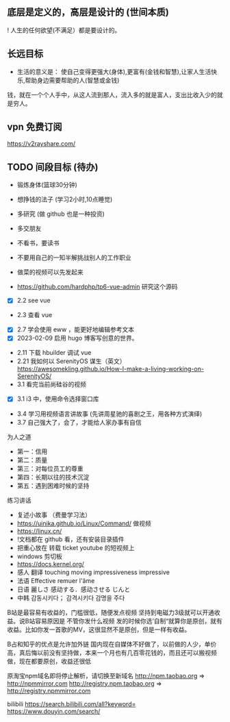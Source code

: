 
## 底层是定义的，高层是设计的 (世间本质)
! 人生的任何欲望(不满足）都是要设计的。

## 长远目标
- 生活的意义是： 使自己变得更强大(身体),更富有(金钱和智慧),让家人生活快乐,帮助身边需要帮助的人(智慧或金钱) 

钱，就在一个个人手中，从这人流到那人，流入多的就是富人，支出比收入少的就是穷人。
## vpn 免费订阅
https://v2rayshare.com/

## TODO 间段目标 (待办)

- 锻炼身体(篮球30分钟)
- 想挣钱的法子 (学习2小时,10点睡觉)
- 多研究 (做 github 也是一种投资)
- 多交朋友
- 不看书，要读书
- 不要用自己的一知半解挑战别人的工作职业

- 做菜的视频可以先发起来
- https://github.com/hardphp/tp6-vue-admin 研究这个源码

- [x] 2.2 see vue
- 2.3 查看 vue
- [x] 2.7 学会使用 eww ，能更好地编辑参考文本
- [x] 2023-02-09 启用 hugo 博客写创意的世界。
- 2.11 下载 hbuilder 调试 vue
- 2.21 我如何以 SerenityOS 谋生（英文） https://awesomekling.github.io/How-I-make-a-living-working-on-SerenityOS/
- 3.1 看完当前尚硅谷的视频
- [X] 3.1 i3 中，使用命令选择窗口库
- 3.4 学习用视频语言讲故事 (先讲周星驰的喜剧之王，用各种方式演绎)
- 3.7 自己强大了，会了，才能给人家办事有自信

为人之道
- 第一：信用
- 第二：质量
- 第三：对每位员工的尊重
- 第四：长期以往的技术沉淀
- 第五：遇到困难时候的坚持


练习讲话
- 复述小故事 （费曼学习法）
- https://uinika.github.io/Linux/Command/ 做视频
- https://linux.cn/
- !文档都在  github 看，还有安装目录插件
- 把重心放在 转载 ticket youtube 的短视频上
- windows 剪切板
- https://docs.kernel.org/
- 感人 翻译 touching moving  impressiveness   impressive  
- 法语  Effective remuer l'âme
- 日语 麗しさ  感动する．感动させる じんと
- 中韩  감동시키다； 감격시키다 감명을 주다

B站是最容易有收益的，门槛很低，随便发点视频 坚持到电磁力3级就可以开通收益。说B站容易原因是 不管你发什么视频 发的时候你选‘自制“就算你是原创，就有收益。比如你发一首歌的MV，这很显然不是原创，但是一样有收益。

B占和知乎的优点是允许加外链
国内现在自媒体不好做了，以前做的人少，单价高，真后悔以前没有坚持做，本来一个月也有几百零花钱的，而且还可以搬视频做，现在都要原创，收益还很低

原淘宝npm域名即将停止解析，请切换至新域名
http://npm.taobao.org => http://npmmirror.com
http://registry.npm.taobao.org => http://registry.npmmirror.com

bilibili
https://search.bilibili.com/all?keyword=
https://www.douyin.com/search/